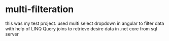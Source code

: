 # multi-filteration
this was my test project. used multi select dropdown in angular to filter data with help of LINQ Query joins to retrieve desire data in .net core from sql server
